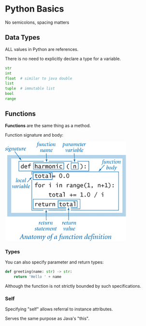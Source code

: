 # Python Basics

No semicolons, spacing matters

## Data Types

ALL values in Python are references.

There is no need to explicitly declare a type for a variable.
```python
str
int
float  # similar to java double
list
tuple  # immutable list
bool
range
```

## Functions

__Functions__ are the same thing as a method.

Function signature and body:

<img src="../img/python-function.png" width="400">

### Types

You can also specify parameter and return types:
```python
def greeting(name: str) -> str:
    return 'Hello ' + name
```

Although the function is not strictly bounded by such specifications.

### Self 

Specifying "self" allows referral to instance attributes. 

Serves the same purpose as Java's "this".